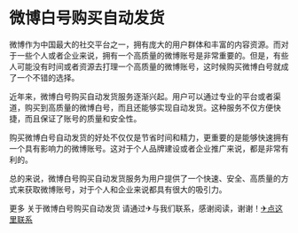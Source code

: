 # 微博白号购买自动发货

微博作为中国最大的社交平台之一，拥有庞大的用户群体和丰富的内容资源。而对于一些个人或者企业来说，拥有一个高质量的微博账号是非常重要的。但是，有些人可能没有时间或者资源去打理一个高质量的微博账号，这时候购买微博白号就成了一个不错的选择。

近年来，微博白号购买自动发货服务逐渐兴起。用户可以通过专业的平台或者渠道，购买到高质量的微博白号，而且还能够实现自动发货。这种服务不仅方便快捷，而且保证了账号的质量和安全性。

购买微博白号自动发货的好处不仅仅是节省时间和精力，更重要的是能够快速拥有一个具有影响力的微博账号。这对于个人品牌建设或者企业推广来说，都是非常有利的。

总的来说，微博白号购买自动发货服务为用户提供了一个快速、安全、高质量的方式来获取微博账号，对于个人和企业来说都具有很大的吸引力。

更多 关于微博白号购买自动发货 请通过✈与我们联系，感谢阅读，谢谢！[✈点这里联系](https://ads.k02.cc)